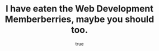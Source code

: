 ---
id: "e58a6cbf-65b8-4fa0-b8da-b286a6410e2c"
order: "HIGH"
slug: "/developers/"

author:
    - name: "Nick Galante"
      email: "cthulhu@project_arcturus"
      github: "nicholasgalante1997"
      avatar: "https://avatars.githubusercontent.com/u/12345678?v=4"
      nickname: "Cthulhu"


title: "I have eaten the Web Development Memberberries, maybe you should too."
description: "Do you remember 2003? I sure don't. "

category: CANON
archCategory: FICTION

releaseDate: "06/26/2024"
estimatedReadingTime: "1 minute"

media:
  - source: https://raw.githubusercontent.com/nicholasgalante1997/Arcturus/refs/heads/main/apps/web/public/assets/doodles.jpg
    alt: "Doodles"
    aspectRatio: "16 / 9"

genres:
  - 
  - loathing
  - beauty
---
